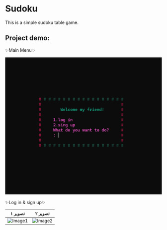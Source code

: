 # Sudoku
This is a simple sudoku table game.
## Project demo:

✨Main Menu✨

![img](https://github.com/Niloufar-Md/Sudoku/blob/main/images/Screenshot%202025-04-04%20130754.png?raw=true)


✨Log in & sign up✨

| تصویر ۱ | تصویر ۲ |
|---------|---------|
| ![Image1]() | ![Image2](https://github.com/USERNAME/REPOSITORY/raw/main/images/image2.png) |




